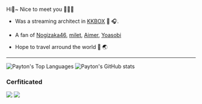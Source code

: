 Hi👋~ Nice to meet you 🙋🏼‍♂️

- Was a streaming architect in [KKBOX](https://kkcompany.com) 📡 🎧.

- A fan of [Nogizaka46](https://www.nogizaka46.com/), [milet](https://www.milet.jp/), [Aimer](https://www.aimer-web.jp/), [Yoasobi](https://music.youtube.com/channel/UCI6B8NkZKqlFWoiC_xE-hzA)

- Hope to travel arround the world 🛫 🌏

---

![Payton's Top Languages](https://github-readme-stats.vercel.app/api/top-langs?username=cooomma&show_icons=true&theme=chartreuse-dark) ![Payton's GitHub stats](https://github-readme-stats.vercel.app/api?username=cooomma&show_icons=true&theme=chartreuse-dark) 

### Cerfiticated 
[![](https://images.credly.com/size/110x110/images/8e968853-15af-4bbc-9d03-cf518971909c/AWS-SolArchitect-Professional-2020.png)](https://www.credly.com/badges/ae904399-0e01-4813-9401-a672ecbbe7c2/public_url) [![](https://images.credly.com/size/110x110/images/4bc21d8b-4afe-4fbd-9a90-a9de8bf7b240/AWS-SolArchitect-Associate-2020.png)](https://www.credly.com/badges/e46a81a5-93fe-42bc-84a9-64c8dfc1fb6b/public_url)
